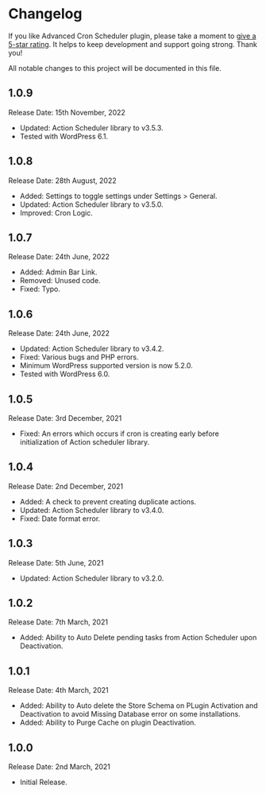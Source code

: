 # Changelog

If you like Advanced Cron Scheduler plugin, please take a moment to [give a 5-star rating](https://wordpress.org/support/plugin/migrate-wp-cron-to-action-scheduler/reviews/?filter=5#new-post). It helps to keep development and support going strong. Thank you!

All notable changes to this project will be documented in this file.

## 1.0.9
Release Date: 15th November, 2022

* Updated: Action Scheduler library to v3.5.3.
* Tested with WordPress 6.1.

## 1.0.8
Release Date: 28th August, 2022

* Added: Settings to toggle settings under Settings > General.
* Updated: Action Scheduler library to v3.5.0.
* Improved: Cron Logic.

## 1.0.7
Release Date: 24th June, 2022

* Added: Admin Bar Link.
* Removed: Unused code.
* Fixed: Typo.

## 1.0.6
Release Date: 24th June, 2022

* Updated: Action Scheduler library to v3.4.2.
* Fixed: Various bugs and PHP errors.
* Minimum WordPress supported version is now 5.2.0.
* Tested with WordPress 6.0.

## 1.0.5
Release Date: 3rd December, 2021

* Fixed: An errors which occurs if cron is creating early before initialization of Action scheduler library.

## 1.0.4
Release Date: 2nd December, 2021

* Added: A check to prevent creating duplicate actions.
* Updated: Action Scheduler library to v3.4.0.
* Fixed: Date format error.

## 1.0.3
Release Date: 5th June, 2021

* Updated: Action Scheduler library to v3.2.0.

## 1.0.2
Release Date: 7th March, 2021

* Added: Ability to Auto Delete pending tasks from Action Scheduler upon Deactivation.

## 1.0.1
Release Date: 4th March, 2021

* Added: Ability to Auto delete the Store Schema on PLugin Activation and Deactivation to avoid Missing Database error on some installations.
* Added: Ability to Purge Cache on plugin Deactivation.

## 1.0.0
Release Date: 2nd March, 2021

* Initial Release.